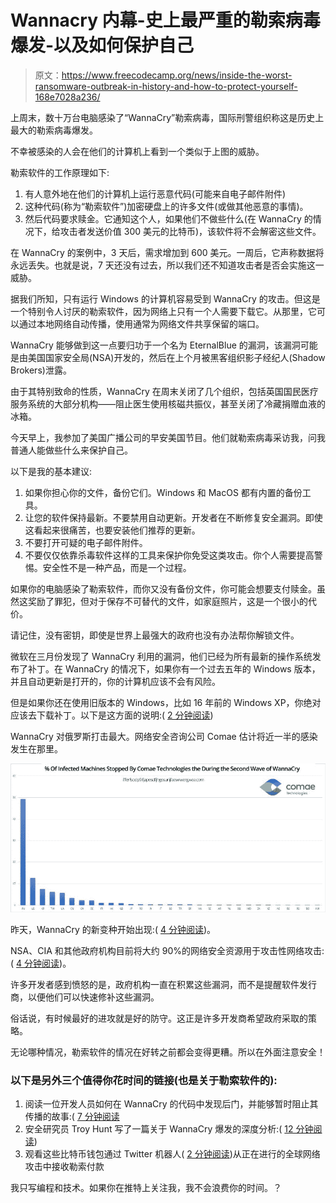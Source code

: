 # Wannacry 内幕-史上最严重的勒索病毒爆发-以及如何保护自己

> 原文：<https://www.freecodecamp.org/news/inside-the-worst-ransomware-outbreak-in-history-and-how-to-protect-yourself-168e7028a236/>

上周末，数十万台电脑感染了“WannaCry”勒索病毒，国际刑警组织称这是历史上最大的勒索病毒爆发。

不幸被感染的人会在他们的计算机上看到一个类似于上图的威胁。

勒索软件的工作原理如下:

1.  有人意外地在他们的计算机上运行恶意代码(可能来自电子邮件附件)
2.  这种代码(称为“勒索软件”)加密硬盘上的许多文件(或做其他恶意的事情)。
3.  然后代码要求赎金。它通知这个人，如果他们不做些什么(在 WannaCry 的情况下，给攻击者发送价值 300 美元的比特币)，该软件将不会解密这些文件。

在 WannaCry 的案例中，3 天后，需求增加到 600 美元。一周后，它声称数据将永远丢失。也就是说，7 天还没有过去，所以我们还不知道攻击者是否会实施这一威胁。

据我们所知，只有运行 Windows 的计算机容易受到 WannaCry 的攻击。但这是一个特别令人讨厌的勒索软件，因为网络上只有一个人需要下载它。从那里，它可以通过本地网络自动传播，使用通常为网络文件共享保留的端口。

WannaCry 能够做到这一点要归功于一个名为 EternalBlue 的漏洞，该漏洞可能是由美国国家安全局(NSA)开发的，然后在上个月被黑客组织影子经纪人(Shadow Brokers)泄露。

由于其特别致命的性质，WannaCry 在周末关闭了几个组织，包括英国国民医疗服务系统的大部分机构——阻止医生使用核磁共振仪，甚至关闭了冷藏捐赠血液的冰箱。

今天早上，我参加了美国广播公司的早安美国节目。他们就勒索病毒采访我，问我普通人能做些什么来保护自己。

以下是我的基本建议:

1.  如果你担心你的文件，备份它们。Windows 和 MacOS 都有内置的备份工具。
2.  让您的软件保持最新。不要禁用自动更新。开发者在不断修复安全漏洞。即使这看起来很痛苦，也要安装他们推荐的更新。
3.  不要打开可疑的电子邮件附件。
4.  不要仅仅依靠杀毒软件这样的工具来保护你免受这类攻击。你个人需要提高警惕。安全性不是一种产品，而是一个过程。

如果你的电脑感染了勒索软件，而你又没有备份文件，你可能会想要支付赎金。虽然这奖励了罪犯，但对于保存不可替代的文件，如家庭照片，这是一个很小的代价。

请记住，没有密钥，即使是世界上最强大的政府也没有办法帮你解锁文件。

微软在三月份发现了 WannaCry 利用的漏洞，他们已经为所有最新的操作系统发布了补丁。在 WannaCry 的情况下，如果你有一个过去五年的 Windows 版本，并且自动更新是打开的，你的计算机应该不会有风险。

但是如果你还在使用旧版本的 Windows，比如 16 年前的 Windows XP，你绝对应该去下载补丁。以下是这方面的说明:( [2 分钟阅读](https://fcc.im/2rjW7IX))

WannaCry 对俄罗斯打击最大。网络安全咨询公司 Comae 估计将近一半的感染发生在那里。

![QirJUiEgI6tnG7kfpFmdTTMih4G-Oi1ohfBG](img/9fffb893a349e1b4a3f7e0b49e9d2aa4.png)

昨天，WannaCry 的新变种开始出现:( [4 分钟阅读](https://blog.comae.io/wannacry-new-variants-detected-b8908fefea7e))。

NSA、CIA 和其他政府机构目前将大约 90%的网络安全资源用于攻击性网络攻击:( [4 分钟阅读](https://fcc.im/2rjJSfN))。

许多开发者感到愤怒的是，政府机构一直在积累这些漏洞，而不是提醒软件发行商，以便他们可以快速修补这些漏洞。

俗话说，有时候最好的进攻就是好的防守。这正是许多开发商希望政府采取的策略。

无论哪种情况，勒索软件的情况在好转之前都会变得更糟。所以在外面注意安全！

### 以下是另外三个值得你花时间的链接(也是关于勒索软件的):

1.  阅读一位开发人员如何在 WannaCry 的代码中发现后门，并能够暂时阻止其传播的故事:( [7 分钟阅读](https://fcc.im/2qKleYn)
2.  安全研究员 Troy Hunt 写了一篇关于 WannaCry 爆发的深度分析:( [12 分钟阅读](https://fcc.im/2qkTsRh))
3.  观看这些比特币钱包通过 Twitter 机器人( [2 分钟阅读](https://fcc.im/2qpd8Bv))从正在进行的全球网络攻击中接收勒索付款

我只写编程和技术。如果你在推特上关注我，我不会浪费你的时间。？